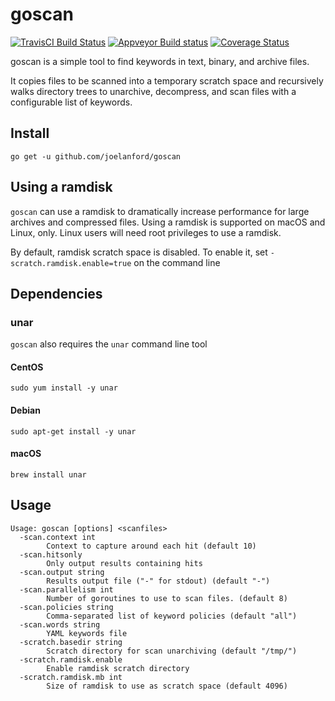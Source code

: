 # goscan

[![TravisCI Build Status](https://travis-ci.org/joelanford/goscan.svg?branch=master)](https://travis-ci.org/joelanford/goscan)
[![Appveyor Build status](https://ci.appveyor.com/api/projects/status/0gqcc4fkn9dg9lm8/branch/master?svg=true)](https://ci.appveyor.com/project/joelanford/goscan/branch/master)
[![Coverage Status](https://coveralls.io/repos/github/joelanford/goscan/badge.svg?branch=master)](https://coveralls.io/github/joelanford/goscan?branch=master)

goscan is a simple tool to find keywords in text, binary, and archive files.

It copies files to be scanned into a temporary scratch space and recursively walks
directory trees to unarchive, decompress, and scan files with a configurable list 
of keywords.

## Install

`go get -u github.com/joelanford/goscan`

## Using a ramdisk

`goscan` can use a ramdisk to dramatically increase performance for large archives
and compressed files. Using a ramdisk is supported on macOS and Linux, only. Linux
users will need root privileges to use a ramdisk.

By default, ramdisk scratch space is disabled. To enable it, set 
`-scratch.ramdisk.enable=true` on the command line

## Dependencies

### unar

`goscan` also requires the `unar` command line tool

#### CentOS

`sudo yum install -y unar`

#### Debian

`sudo apt-get install -y unar`

#### macOS

`brew install unar`

## Usage

```
Usage: goscan [options] <scanfiles>
  -scan.context int
    	Context to capture around each hit (default 10)
  -scan.hitsonly
    	Only output results containing hits
  -scan.output string
    	Results output file ("-" for stdout) (default "-")
  -scan.parallelism int
    	Number of goroutines to use to scan files. (default 8)
  -scan.policies string
    	Comma-separated list of keyword policies (default "all")
  -scan.words string
    	YAML keywords file
  -scratch.basedir string
    	Scratch directory for scan unarchiving (default "/tmp/")
  -scratch.ramdisk.enable
    	Enable ramdisk scratch directory
  -scratch.ramdisk.mb int
    	Size of ramdisk to use as scratch space (default 4096)
```
